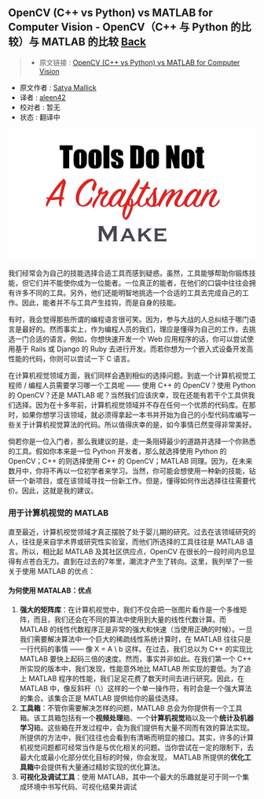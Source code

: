 ## OpenCV (C++ vs Python) vs MATLAB for Computer Vision - OpenCV（C++ 与 Python 的比较）与 MATLAB 的比较 [**Back**](./../translation.md)

> * 原文链接 : [OpenCV (C++ vs Python) vs MATLAB for Computer Vision](http://www.learnopencv.com/opencv-c-vs-python-vs-matlab-for-computer-vision/)
* 原文作者 : [Satya Mallick](http://www.learnopencv.com/about/)
* 译者 : [aleen42](https://github.com/aleen42) 
* 校对者 : 暂无
* 状态 : 翻译中


![](./1.jpg)

我们经常会为自己的技能选择合适工具而感到疑惑。虽然，工具能够帮助你锻炼技能，但它们并不能使你成为一位能者。一位真正的能者，在他们的口袋中往往会拥有许多不同的工具。另外，他们还能明智地挑选一个合适的工具去完成自己的工作。因此，能者并不与工具产生挂钩，而是自身的技能。

有时，我会觉得那些所谓的编程语言很可笑。因为，参与大战的人总纠结于哪门语言是最好的。然而事实上，作为编程人员的我们，理应是懂得为自己的工作，去挑选一门合适的语言。例如，你想快速开发一个 Web 应用程序的话，你可以尝试使用基于 Rails 或 Django 的 Ruby 去进行开发。而若你想为一个嵌入式设备开发高性能的代码，你则可以尝试一下 C 语言。

在计算机视觉领域方面，我们同样会遇到相似的选择问题。到底一个计算机视觉工程师 / 编程人员需要学习哪一个工具呢 —— 使用 C++ 的 OpenCV？使用 Python 的 OpenCV？还是 MATLAB 呢？当然我们应该庆幸，现在还能有若干个工具供我们选择。因为在十多年前，计算机视觉领域并不存在任何一个优质的代码库。在那时，如果你想学习该领域，就必须得拿起一本书并开始为自己的小型代码库编写一些关于计算机视觉算法的代码。所以值得庆幸的是，如今事情已然变得非常美好。

倘若你是一位入门者，那么我建议的是，走一条阻碍最少的道路并选择一个你熟悉的工具。假如你本来是一位 Python 开发者，那么就选择使用 Python 的 OpenCV；C++ 的则选择使用 C++ 的 OpenCV；MATLAB 同理。因为，在未来数月中，你将不再以一位初学者来学习。当然，你可能会想使用一种新的技能，钻研一个新项目，或在该领域寻找一份新工作。但是，懂得如何作出选择往往需要代价。因此，这就是我的建议。

### 用于计算机视觉的 MATLAB

直至最近，计算机视觉领域才真正摆脱了处于婴儿期的研究。过去在该领域研究的人，往往是来自学术界或研究性实验室，而他们所选择的工具往往是 MATLAB 语言。所以，相比起 MATLAB 及其社区供应点，OpenCV 在很长的一段时间内总显得有点苍白无力。直到在过去的7年里，潮流才产生了转向。这里，我列举了一些关于使用 MATLAB 的优点：

#### 为何使用 MATALAB：优点

1. **强大的矩阵库**：在计算机视觉中，我们不仅会把一张图片看作是一个多维矩阵，而且，我们还会在不同的算法中使用到大量的线性代数计算。而 MATLAB 的线性代数程序正是非常的强大和快速（当使用正确的时候）。一旦我们需要解决算法中一个巨大的稀疏线性系统计算时，在 MATLAB 往往只是一行代码的事情 —— 像 X = A \ b 这样。在过去，我们总以为 C++ 的实现比 MATLAB 要快上起码三倍的速度。然而，事实并非如此。在我们第一个 C++ 所实现的版本中，我们发现，性能意外地比 MATLAB 所实现的要低。为了追上 MATLAB 程序的性能，我们足足花费了数天时间去进行研究。因此，在 MATLAB 中，像反斜杆（\）这样的一个单一操作符，有时会是一个强大算法的集合。该集合正是 MATLAB 提供给你的最佳选择。
2. **工具箱**：不管你需要解决怎样的问题，MATLAB 总会为你提供有一个工具箱。该工具箱包括有一个**视频处理**箱、一个**计算机视觉**箱以及一个**统计及机器学习**箱。这些箱在开发过程中，会为我们提供有大量不同而有效的算法实现。所提供的方法中，我们往往也会看到有清晰而明显的接口。其实，许多的计算机视觉问题都可经常当作是与优化相关的问题。当你尝试在一定的限制下，去最大化或最小化部分优化目标的时候，你会发现， MATLAB 所提供的**优化工具箱**中会提供有大量通过精妙实现的优化算法。
3. **可视化及调试工具**：使用 MATLAB，其中一个最大的乐趣就是可于同一个集成环境中书写代码、可视化结果并调试